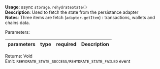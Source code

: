 **Usage**: async `storage.rehydrateState()`     
**Description**: Used to fetch the state from the persistance adapter    
**Notes**: Three items are fetch (`adapter.getItem`) : transactions, wallets and chains data.   

Parameters: 

| parameters             | type              | required       | Description                                                            |  
|------------------------|-------------------|----------------| -----------------------------------------------------------------------|


Returns: Void   
Emit: `REHYDRATE_STATE_SUCCESS/REHYDRATE_STATE_FAILED` event
